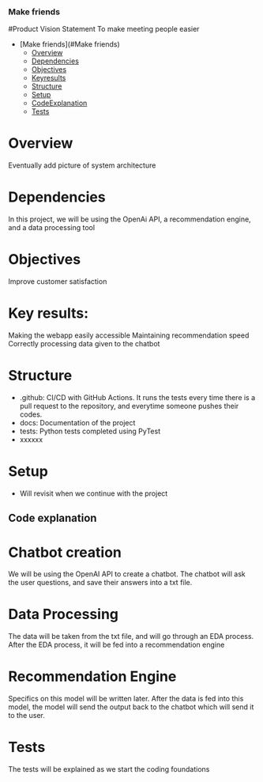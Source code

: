 ### Make friends
#Product Vision Statement
To make meeting people easier 



- [Make friends](#Make friends)
  - [Overview](#Overview)
  - [Dependencies](#Dependencies)
  - [Objectives](#Objectives)
  - [Keyresults](#Keyresults)
  - [Structure](#Structure)
  - [Setup](#Setup)
  - [CodeExplanation](#CodeExplanation)
  - [Tests](#Tests)
   

# Overview
Eventually add picture of system architecture


# Dependencies
In this project, we will be using the OpenAi API, a recommendation engine, and a data processing tool

# Objectives
   Improve customer satisfaction
# Key results:
   Making the webapp easily accessible
   Maintaining recommendation speed
   Correctly processing data given to the chatbot


# Structure
* .github: CI/CD with GitHub Actions. It runs the tests every time there is a pull request to the repository, and everytime someone pushes their codes.
* docs: Documentation of the project
* tests: Python tests completed using PyTest
* xxxxxx

# Setup
* Will revisit when we continue with the project

## Code explanation
# Chatbot creation
We will be using the OpenAI API to create a chatbot. The chatbot will ask the user questions, and save their answers into a txt file.
# Data Processing
The data will be taken from the txt file, and will go through an EDA process. After the EDA process, it will be fed into a recommendation engine
# Recommendation Engine
Specifics on this model will be written later. After the data is fed into this model, the model will send the output back to the chatbot which will send it to the user.

# Tests
The tests will be explained as we start the coding foundations
